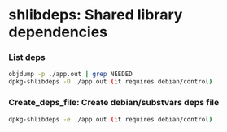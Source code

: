 # shlibdeps: Shared library dependencies

### List deps

```bash
objdump -p ./app.out | grep NEEDED
dpkg-shlibdeps -O ./app.out (it requires debian/control)
```

### Create_deps_file: Create debian/substvars deps file

```bash
dpkg-shlibdeps -e ./app.out (it requires debian/control)
```
